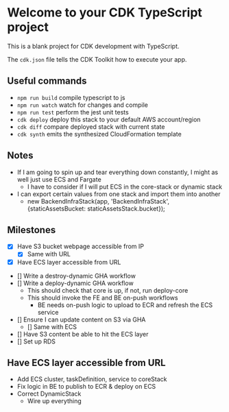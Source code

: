 # Welcome to your CDK TypeScript project

This is a blank project for CDK development with TypeScript.

The `cdk.json` file tells the CDK Toolkit how to execute your app.

## Useful commands

* `npm run build`   compile typescript to js
* `npm run watch`   watch for changes and compile
* `npm run test`    perform the jest unit tests
* `cdk deploy`      deploy this stack to your default AWS account/region
* `cdk diff`        compare deployed stack with current state
* `cdk synth`       emits the synthesized CloudFormation template


## Notes

* If I am going to spin up and tear everything down constantly, I might as well just use ECS and Fargate
  * I have to consider if I will put ECS in the core-stack or dynamic stack
* I can export certain values from one stack and import them into another
  * new BackendInfraStack(app, 'BackendInfraStack', {staticAssetsBucket: staticAssetsStack.bucket});
  
## Milestones
* [x] Have S3 bucket webpage accessible from IP
  * [x] Same with URL
* [x] Have ECS layer accessible from URL
* [] Write a destroy-dynamic GHA workflow
* [] Write a deploy-dynamic GHA workflow
  * This should check that core is up, if not, run deploy-core
  * This should invoke the FE and BE on-push workflows
    * BE needs on-push logic to upload to ECR and refresh the ECS service
* [] Ensure I can update content on S3 via GHA
  * [] Same with ECS
* [] Have S3 content be able to hit the ECS layer
* [] Set up RDS

## Have ECS layer accessible from URL
* Add ECS cluster, taskDefinition, service to coreStack
* Fix logic in BE to publish to ECR & deploy on ECS
* Correct DynamicStack
  * Wire up everything